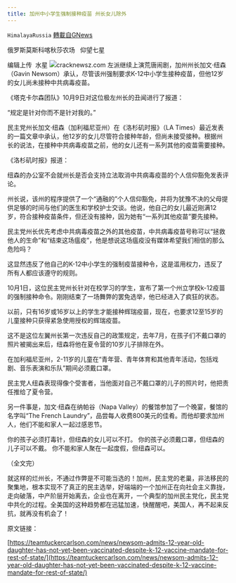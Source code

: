 ```yaml
---
title: 加州中小学生强制接种疫苗 州长女儿除外
---
```

`HimalayaRussia` [轉載自GNews](https://gnews.org/zh-hans/1586060/)

俄罗斯莫斯科喀秋莎农场   仰望七星

编辑上传  水星
![](https://assets.gnews.org/wp-content/uploads/2021/10/N-4.jpg)cracknewsz.com
左派继续上演荒唐闹剧，加州州长加文·纽森（Gavin Newsom）承认，尽管该州强制要求K-12中小学生接种疫苗，但他12岁的女儿尚未接种中共病毒疫苗。

《塔克卡尔森团队》10月9日对这位极左州长的丑闻进行了报道：

“规定是针对你而不是针对我的。”

民主党州长加文·纽森（加利福尼亚州）在《洛杉矶时报》（LA Times）最近发表的一篇文章中承认，他12岁的女儿尽管符合接种年龄，但尚未接受接种。根据州长的说法，在接种中共病毒疫苗之前，他的女儿还有一系列其他的疫苗需要接种。

《洛杉矶时报》报道：

纽森的办公室不会就州长是否会支持立法取消中共病毒疫苗的个人信仰豁免发表评论。

州长说，该州的程序提供了一个“通融的”个人信仰豁免，并将为犹豫不决的父母提供足够的时间与他们的医生和学校护士交谈。他说，他自己的女儿最近刚满12岁，符合接种疫苗条件，但还没有接种，因为她有“一系列其他疫苗”要先接种。

民主党州长优先考虑中共病毒疫苗之外的其他疫苗，中共病毒疫苗号称可以“拯救他人的生命”和“结束这场瘟疫”，他是想说这场瘟疫没有媒体希望我们相信的那么危险吗？

这显然违反了他自己的K-12中小学生的强制疫苗接种令，这是滥用权力，违反了所有人都应该遵守的规则。

10月1日，这位民主党州长针对在校学习的学生，宣布了第一个州立学校k-12疫苗的强制接种命令。刚刚结束了一场舞弊的罢免选举，他已经进入了疯狂的状态。

以前，只有16岁或16岁以上的学生才能接种辉瑞疫苗，现在，也要求12至15岁的儿童接种只获得紧急使用授权的辉瑞疫苗。

这不是这位左翼州长第一次违反自己的政策规定，去年7月，在孩子们不戴口罩的照片被揭出来后，纽森将他在夏令营的10岁儿子排除在外。

在加利福尼亚州，2-11岁的儿童在“青年营、青年体育和其他青年活动，包括戏剧、音乐表演和乐队”期间必须戴口罩。

民主党人纽森表现得像个受害者，当他面对自己不戴口罩的儿子的照片时，他把责任推给了夏令营。

另一件事是，加文·纽森在纳帕谷（Napa Valley）的餐馆参加了一个晚宴，餐馆的名字叫“The French Laundry”，品尝每人收费800美元的佳肴。而他却要求加州人，他们不能和家人一起过感恩节。

你的孩子必须打毒针，但纽森的女儿可以不打。
你的孩子必须戴口罩，但纽森的儿子可以不戴。
你不能和家人聚在一起度假，但纽森可以。

（全文完）

就这样的烂州长，不通过作弊是不可能当选的！加州，民主党的老巢，非法移民的聚集地，根本实现不了真正的民主选举，好端端的一个加州正在向社会主义靠拢，走向破落，中产阶层开始离去，企业也在离开，一个典型的加州民主党化，民主党中共化的过程。全美国的这种趋势都在迅猛加速，快醒醒吧，美国人，再不起来反抗，就再没有机会了！

原文链接：

[https://teamtuckercarlson.com/news/newsom-admits-12-year-old-daughter-has-not-yet-been-vaccinated-despite-k-12-vaccine-mandate-for-rest-of-state/](https://teamtuckercarlson.com/news/newsom-admits-12-year-old-daughter-has-not-yet-been-vaccinated-despite-k-12-vaccine-mandate-for-rest-of-state/)
